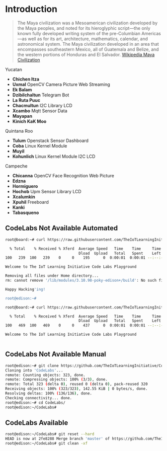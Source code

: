 # Introduction

> The Maya civilization was a Mesoamerican civilization developed by the Maya peoples, and noted for its hieroglyphic script—the only known fully developed writing system of the pre-Columbian Americas—as well as for its art, architecture, mathematics, calendar, and astronomical system. The Maya civilization developed in an area that encompasses southeastern Mexico, all of Guatemala and Belize, and the western portions of Honduras and El Salvador. [Wikipedia Maya Civilization](https://en.wikipedia.org/wiki/Maya_civilization)

Yucatan

- __Chichen Itza__
- __Uxmal__ OpenCV Camera Picture Web Streaming
- __Ek Balam__ 
- __Dzibilchaltun__ Telegram Bot
- __La Ruta Puuc__
- __Chacmultun__ I2C Library LCD
- __Xcambo__ Mqtt Sensor Data
- __Mayapan__
- __Kinich KaK Moo__

Quintana Roo

- __Tulum__ Openstack Sensor Dashboard
- __Coba__ Linux Kernel Module
- __Muyil__ 
- __Kohunlich__ Linux Kernel Module I2C LCD

Campeche

- __Chicanna__ OpenCV Face Recognition Web Picture
- __Edzna__
- __Hormiguero__
- __Hochob__ Upm Sensor Library LCD
- __Xcalumkin__
- __Xpuhil__ Freeboard
- __Kanki__
- __Tabasqueno__

## CodeLabs Not Available Automated

```sh
root@board:~# curl https://raw.githubusercontent.com/TheIoTLearningInitiative/CodeLabs/master/Scripts/clean.sh -o - | sh
```

```sh
  % Total    % Received % Xferd  Average Speed   Time    Time     Time  Current
                                 Dload  Upload   Total   Spent    Left  Speed
100   239  100   239    0     0    195      0  0:00:01  0:00:01 --:--:--   217

Welcome to The IoT Learning Initiative Code Labs Playground

Removing all files under Home directory...
rm: cannot remove '/lib/modules/3.10.98-poky-edison+/build': No such file or directory

Happy Hacking'ing!

root@edison:~# 
```

```sh
root@board:~# curl https://raw.githubusercontent.com/TheIoTLearningInitiative/CodeLabs/master/Scripts/setup.sh -o - | sh
```

```sh
  % Total    % Received % Xferd  Average Speed   Time    Time     Time  Current
                                 Dload  Upload   Total   Spent    Left  Speed
100   469  100   469    0     0    437      0  0:00:01  0:00:01 --:--:--   489

Welcome to The IoT Learning Initiative Code Labs Playground



```

## CodeLabs Not Available Manual

```sh
root@edison:~# git clone https://github.com/TheIoTLearningInitiative/CodeLabs.git
Cloning into 'CodeLabs'...
remote: Counting objects: 323, done.
remote: Compressing objects: 100% (3/3), done.
remote: Total 323 (delta 0), reused 0 (delta 0), pack-reused 320
Receiving objects: 100% (323/323), 142.55 KiB | 0 bytes/s, done.
Resolving deltas: 100% (136/136), done.
Checking connectivity... done.
root@edison:~# cd CodeLabs/
root@edison:~/CodeLabs# 
```

## CodeLabs Available

```sh
root@edison:~/CodeLabs# git reset --hard
HEAD is now at 2fe8288 Merge branch 'master' of https://github.com/TheIoTLearningInitiative/CodeLabs
root@edison:~/CodeLabs# git clean -xf
```
